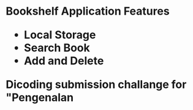 <h1> Bookshelf Application
<b> Features
<ul>
    <li> Local Storage
    <li> Search Book
    <li> Add and Delete
</ul>
<p> Dicoding submission challange for "Pengenalan